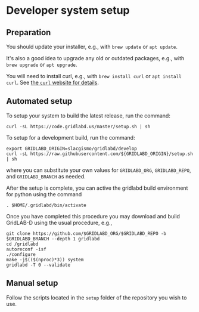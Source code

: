 # Developer system setup

## Preparation

You should update your installer, e.g., with `brew update` or `apt update`.  

It's also a good idea to upgrade any old or outdated packages, e.g., with `brew upgrade` or `apt upgrade`.  

You will need to install curl, e.g., with `brew install curl` or `apt install curl`. See [the `curl` website for details](https://everything.curl.dev/get).

## Automated setup

To setup your system to build the latest release, run the command:

~~~
curl -sL https://code.gridlabd.us/master/setup.sh | sh
~~~

To setup for a development build, run the command:

~~~
export GRIDLABD_ORIGIN=slacgismo/gridlabd/develop
curl -sL https://raw.githubusercontent.com/${GRIDLABD_ORIGIN}/setup.sh | sh
~~~

where you can substitute your own values for `GRIDLABD_ORG`, `GRIDLABD_REPO`, and `GRIDLABD_BRANCH` as needed.

After the setup is complete, you can active the gridlabd build environment for python using the command

~~~
. $HOME/.gridlabd/bin/activate
~~~

Once you have completed this procedure you may download and build GridLAB-D using the usual procedure, e.g.,

~~~
git clone https://github.com/$GRIDLABD_ORG/$GRIDLABD_REPO -b $GRIDLABD_BRANCH --depth 1 gridlabd
cd /gridlabd
autoreconf -isf
./configure
make -j$(($(nproc)*3)) system
gridlabd -T 0 --validate
~~~

## Manual setup

Follow the scripts located in the `setup` folder of the repository you wish to use.
